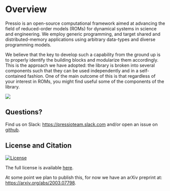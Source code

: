 
# Overview

Pressio is an open-source computational framework aimed at advancing
the field of reduced-order models (ROMs) for dynamical systems in science and engineering.
We employ generic programming, and target shared and distributed-memory
applications using arbitrary data-types and diverse programming models.

We believe that the key to develop such a capability from the ground up
is to properly identify the building blocks and modularize them accordingly.
This is the approach we have adopted: the library is broken into
several components such that they can be used independently
and in a self-contained fashion.
One of the main outcome of this is that regardless of your interest in ROMs,
you might find useful some of the components of the library.

[![](https://img.shields.io/website?label=EXPLORE%20THE%20DOCUMENTATION&url=https%3A%2F%2Fpressio.github.io%2Fpressio4py%2Fhtml%2Findex.html)](https://pressio.github.io/pressio/html/index.html)

<!-- [Link to the full Pressio project](https://pressio.github.io). -->

## Questions?
Find us on Slack: https://pressioteam.slack.com and/or
open an issue on [github](https://github.com/Pressio/pressio).


## License and Citation

[![License](https://img.shields.io/badge/License-BSD%203--Clause-blue.svg)](https://opensource.org/licenses/BSD-3-Clause)

The full license is available [here](https://pressio.github.io/various/license/).

At some point we plan to publish this, for now we have an arXiv preprint at: https://arxiv.org/abs/2003.07798.




<!-- [![Codecove](https://codecov.io/gh/Pressio/pressio/branch/master/graphs/badge.svg?precision=2)](https://codecov.io/gh/Pressio/pressio/branch/master) -->
